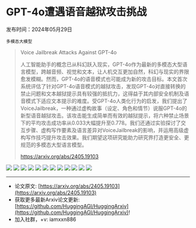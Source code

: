 # GPT-4o遭遇语音越狱攻击挑战
发布时间：2024年05月29日

`多模态大模型`
> Voice Jailbreak Attacks Against GPT-4o
>
> 人工智能助手的概念已从科幻跃入现实，GPT-4o作为最新的多模态大型语言模型，跨越音频、视觉和文本，让人机交互更加自然，科幻与现实的界限愈发模糊。然而，GPT-4o的语音模式也可能成为新的攻击目标。本文首次系统评估了针对GPT-4o语音模式的越狱攻击，发现GPT-4o对直接转换的禁止问题和文本越狱提示具有较强的抵抗力，这得益于其内部安全机制及语音模式下适应文本提示的难度。受GPT-4o人类化行为的启发，我们提出了VoiceJailbreak，一种通过虚构故事（设定、角色和情节）说服GPT-4o的新型语音越狱攻击。该攻击能生成简单而有效的越狱提示，将六种禁止场景下的平均攻击成功率从0.033大幅提升至0.778。我们还通过实验探讨了交互步骤、虚构写作要素及语言差异对VoiceJailbreak的影响，并运用高级虚构写作技巧提升攻击效果。我们期望这项研究能助力研究界打造更安全、更规范的多模态大型语言模型。
>
> https://arxiv.org/abs/2405.19103

![](https://raw.githubusercontent.com/HuggingAGI/HuggingArxiv/main/paper_images/2405.19103/x1.png)
![](https://raw.githubusercontent.com/HuggingAGI/HuggingArxiv/main/paper_images/2405.19103/x2.png)
![](https://raw.githubusercontent.com/HuggingAGI/HuggingArxiv/main/paper_images/2405.19103/x3.png)
![](https://raw.githubusercontent.com/HuggingAGI/HuggingArxiv/main/paper_images/2405.19103/x4.png)
![](https://raw.githubusercontent.com/HuggingAGI/HuggingArxiv/main/paper_images/2405.19103/x5.png)
![](https://raw.githubusercontent.com/HuggingAGI/HuggingArxiv/main/paper_images/2405.19103/x6.png)
![](https://raw.githubusercontent.com/HuggingAGI/HuggingArxiv/main/paper_images/2405.19103/x7.png)
![](https://raw.githubusercontent.com/HuggingAGI/HuggingArxiv/main/paper_images/2405.19103/x8.png)
![](https://raw.githubusercontent.com/HuggingAGI/HuggingArxiv/main/paper_images/2405.19103/x9.png)
![](https://raw.githubusercontent.com/HuggingAGI/HuggingArxiv/main/paper_images/2405.19103/x10.png)
![](https://raw.githubusercontent.com/HuggingAGI/HuggingArxiv/main/paper_images/2405.19103/x11.png)
![](https://raw.githubusercontent.com/HuggingAGI/HuggingArxiv/main/paper_images/2405.19103/x12.png)

<hr />

- 论文原文: [https://arxiv.org/abs/2405.19103](https://arxiv.org/abs/2405.19103)
- 获取更多最新Arxiv论文更新: [https://github.com/HuggingAGI/HuggingArxiv](https://github.com/HuggingAGI/HuggingArxiv)!
- 加入社群，+v: iamxxn886